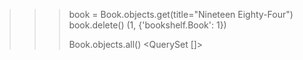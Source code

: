 >>> book = Book.objects.get(title="Nineteen Eighty-Four")
>>> book.delete()
(1, {'bookshelf.Book': 1})
>>>
>>>
>>> Book.objects.all()
<QuerySet []>